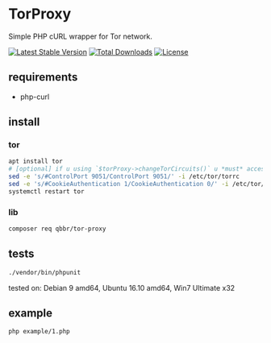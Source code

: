 # TorProxy

Simple PHP cURL wrapper for Tor network.

[![Latest Stable Version](https://poser.pugx.org/qbbr/tor-proxy/v/stable)](https://packagist.org/packages/qbbr/tor-proxy)
[![Total Downloads](https://poser.pugx.org/qbbr/tor-proxy/downloads)](https://packagist.org/packages/qbbr/tor-proxy)
[![License](https://poser.pugx.org/qbbr/tor-proxy/license)](https://packagist.org/packages/qbbr/tor-proxy)

## requirements

 * php-curl

## install

### tor

```bash
apt install tor
# [optional] if u using `$torProxy->changeTorCircuits()` u *must* access to tor control
sed -e 's/#ControlPort 9051/ControlPort 9051/' -i /etc/tor/torrc
sed -e 's/#CookieAuthentication 1/CookieAuthentication 0/' -i /etc/tor/torrc
systemctl restart tor
```

### lib

```bash
composer req qbbr/tor-proxy
```

## tests

```bash
./vendor/bin/phpunit
```

tested on: Debian 9 amd64, Ubuntu 16.10 amd64, Win7 Ultimate x32

## example

```bash
php example/1.php
```
